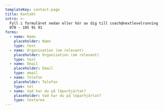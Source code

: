 ```yaml
---
templateKey: contact-page
title: Kontakt
intro: >-
  Fyll i formuläret nedan eller hör av dig till coach@nextlevelrunning.se eller
  070 - 185 91 91
forms:
  - name: Namn
    placeholder: Namn
    type: text
  - name: Organisation (om relevant)
    placeholder: Organisation (om relevant)
    type: text
  - name: Email
    placeholder: Email
    type: email
  - name: Telefon
    placeholder: Telefon
    type: tel
  - name: Vad har du på löparhjärtat?
    placeholder: Vad har du på löparhjärtat?
    type: textarea
---
```



